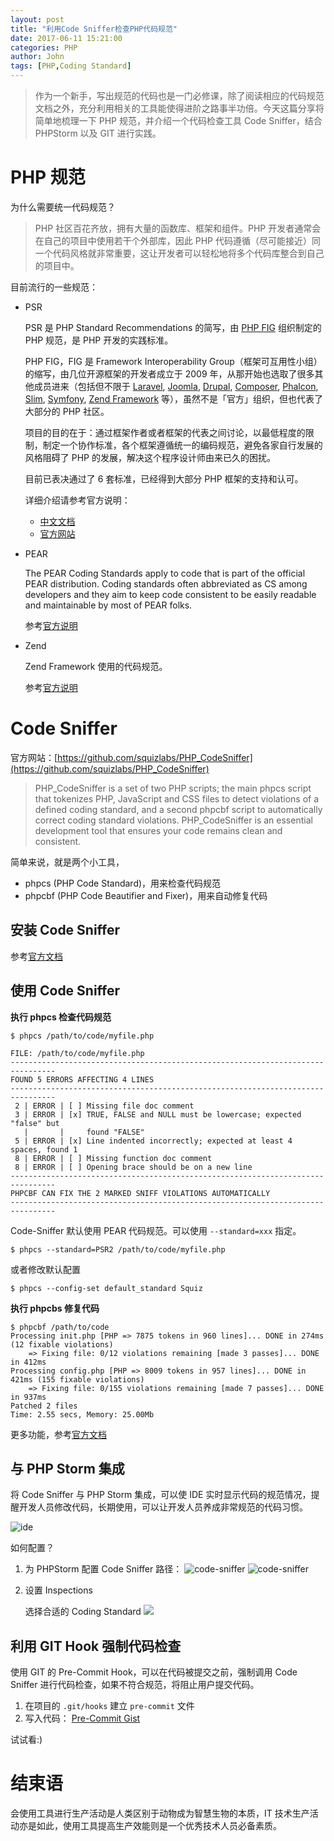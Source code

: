 ```yaml
---
layout: post
title: "利用Code Sniffer检查PHP代码规范"
date: 2017-06-11 15:21:00
categories: PHP
author: John
tags: [PHP,Coding Standard]
---
```


> 作为一个新手，写出规范的代码也是一门必修课，除了阅读相应的代码规范文档之外，充分利用相关的工具能使得进阶之路事半功倍。今天这篇分享将简单地梳理一下 PHP 规范，并介绍一个代码检查工具 Code Sniffer，结合 PHPStorm 以及 GIT 进行实践。

# PHP 规范

为什么需要统一代码规范？

> PHP 社区百花齐放，拥有大量的函数库、框架和组件。PHP 开发者通常会在自己的项目中使用若干个外部库，因此 PHP 代码遵循（尽可能接近）同一个代码风格就非常重要，这让开发者可以轻松地将多个代码库整合到自己的项目中。

目前流行的一些规范：

* PSR
	
	PSR 是 PHP Standard Recommendations 的简写，由 [PHP FIG](https://github.com/php-fig) 组织制定的 PHP 规范，是 PHP 开发的实践标准。
	
	PHP FIG，FIG 是 Framework Interoperability Group（框架可互用性小组）的缩写，由几位开源框架的开发者成立于 2009 年，从那开始也选取了很多其他成员进来（包括但不限于 [Laravel](http://laravel.com/), [Joomla](https://www.joomla.org/), [Drupal](https://www.drupal.org/), [Composer](https://getcomposer.org/), [Phalcon](https://phalconphp.com/en/), [Slim](http://www.slimframework.com/), [Symfony](http://symfony.com/), [Zend Framework](http://framework.zend.com/) 等），虽然不是「官方」组织，但也代表了大部分的 PHP 社区。

	项目的目的在于：通过框架作者或者框架的代表之间讨论，以最低程度的限制，制定一个协作标准，各个框架遵循统一的编码规范，避免各家自行发展的风格阻碍了 PHP 的发展，解决这个程序设计师由来已久的困扰。

	目前已表决通过了 6 套标准，已经得到大部分 PHP 框架的支持和认可。
	
	详细介绍请参考官方说明：
	
	* [中文文档](https://psr.phphub.org/)
	* [官方网站](http://www.php-fig.org/psr/)

* PEAR

	The PEAR Coding Standards apply to code that is part of the official PEAR distribution. Coding standards often abbreviated as CS among developers and they aim to keep code consistent to be easily readable and maintainable by most of PEAR folks.
	
	参考[官方说明](http://pear.php.net/manual/en/standards.php)
	
* Zend
	
	Zend Framework 使用的代码规范。
	
	参考[官方说明](https://framework.zend.com/manual/1.11/en/coding-standard.html)

<!-- more -->
	
# Code Sniffer

官方网站：[https://github.com/squizlabs/PHP_CodeSniffer](https://github.com/squizlabs/PHP_CodeSniffer)

> PHP_CodeSniffer is a set of two PHP scripts; the main phpcs script that tokenizes PHP, JavaScript and CSS files to detect violations of a defined coding standard, and a second phpcbf script to automatically correct coding standard violations. PHP_CodeSniffer is an essential development tool that ensures your code remains clean and consistent.

简单来说，就是两个小工具，

* phpcs (PHP Code Standard)，用来检查代码规范
* phpcbf (PHP Code Beautifier and Fixer)，用来自动修复代码

## 安装 Code Sniffer

参考[官方文档](https://github.com/squizlabs/PHP_CodeSniffer)

## 使用 Code Sniffer

**执行 phpcs 检查代码规范**

```shell
$ phpcs /path/to/code/myfile.php

FILE: /path/to/code/myfile.php
--------------------------------------------------------------------------------
FOUND 5 ERRORS AFFECTING 4 LINES
--------------------------------------------------------------------------------
 2 | ERROR | [ ] Missing file doc comment
 3 | ERROR | [x] TRUE, FALSE and NULL must be lowercase; expected "false" but
   |       |     found "FALSE"
 5 | ERROR | [x] Line indented incorrectly; expected at least 4 spaces, found 1
 8 | ERROR | [ ] Missing function doc comment
 8 | ERROR | [ ] Opening brace should be on a new line
--------------------------------------------------------------------------------
PHPCBF CAN FIX THE 2 MARKED SNIFF VIOLATIONS AUTOMATICALLY
--------------------------------------------------------------------------------
```

Code-Sniffer 默认使用 PEAR 代码规范。可以使用 ```--standard=xxx``` 指定。

```shell
$ phpcs --standard=PSR2 /path/to/code/myfile.php
```

或者修改默认配置

```shell
$ phpcs --config-set default_standard Squiz
```

**执行 phpcbs 修复代码**

```shell
$ phpcbf /path/to/code
Processing init.php [PHP => 7875 tokens in 960 lines]... DONE in 274ms (12 fixable violations)
    => Fixing file: 0/12 violations remaining [made 3 passes]... DONE in 412ms
Processing config.php [PHP => 8009 tokens in 957 lines]... DONE in 421ms (155 fixable violations)
    => Fixing file: 0/155 violations remaining [made 7 passes]... DONE in 937ms
Patched 2 files
Time: 2.55 secs, Memory: 25.00Mb
```

更多功能，参考[官方文档](https://github.com/squizlabs/PHP_CodeSniffer/wiki)

## 与 PHP Storm 集成

将 Code Sniffer 与 PHP Storm 集成，可以使 IDE 实时显示代码的规范情况，提醒开发人员修改代码，长期使用，可以让开发人员养成非常规范的代码习惯。

![ide](http://imgur.com/bl4kgYl.png)

如何配置？

1. 为 PHPStorm 配置 Code Sniffer 路径：
	![code-sniffer](http://imgur.com/X4rIc0e.png)
	![code-sniffer](http://imgur.com/TdqQVfz.png)
2. 设置 Inspections

	选择合适的 Coding Standard
	![](http://imgur.com/hLmHbZo.png)
	
## 利用 GIT Hook 强制代码检查

使用 GIT 的 Pre-Commit Hook，可以在代码被提交之前，强制调用 Code Sniffer 进行代码检查，如果不符合规范，将阻止用户提交代码。

1. 在项目的 ```.git/hooks``` 建立 ```pre-commit``` 文件
2. 写入代码：
	[Pre-Commit Gist](https://gist.githubusercontent.com/yangzhyo/6dad52e862c5efa368c992efc52e1fb9/raw/dec18f55ddfdf6eeb6d659a19398ec2d106fface/pre-commit.php)
	
试试看:)

# 结束语

会使用工具进行生产活动是人类区别于动物成为智慧生物的本质，IT 技术生产活动亦是如此，使用工具提高生产效能则是一个优秀技术人员必备素质。
